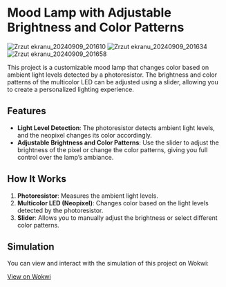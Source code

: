 # Mood Lamp with Adjustable Brightness and Color Patterns

![Zrzut ekranu_20240909_201610](https://github.com/user-attachments/assets/5a819d6f-bcdb-4d22-93ff-ff80e3f7d5c0)
![Zrzut ekranu_20240909_201634](https://github.com/user-attachments/assets/2dbcfe53-af89-4c87-bf6c-9ff0429df441)
![Zrzut ekranu_20240909_201658](https://github.com/user-attachments/assets/510e6a0d-ad60-46d0-853c-59f633b7748e)

This project is a customizable mood lamp that changes color based on ambient light levels detected by a photoresistor. The brightness and color patterns of the multicolor LED can be adjusted using a slider, allowing you to create a personalized lighting experience.

## Features

- **Light Level Detection**: The photoresistor detects ambient light levels, and the neopixel changes its color accordingly.
- **Adjustable Brightness and Color Patterns**: Use the slider to adjust the brightness of the pixel or change the color patterns, giving you full control over the lamp’s ambiance.

## How It Works

1. **Photoresistor**: Measures the ambient light levels.
2. **Multicolor LED (Neopixel)**: Changes color based on the light levels detected by the photoresistor.
3. **Slider**: Allows you to manually adjust the brightness or select different color patterns.

## Simulation

You can view and interact with the simulation of this project on Wokwi:

[View on Wokwi](https://wokwi.com/projects/406190938105289729)
